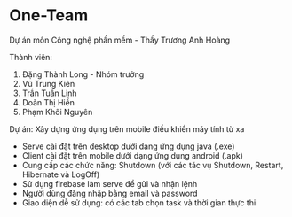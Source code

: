 # One-Team
Dự án môn Công nghệ phần mềm - Thầy Trương Anh Hoàng

Thành viên:
1. Đặng Thành Long - Nhóm trưởng
2. Vũ Trung Kiên
3. Trần Tuấn Linh
4. Doãn Thị Hiền
5. Phạm Khôi Nguyên

Dự án: Xây dựng ứng dụng trên mobile điều khiển máy tính từ xa
+ Serve cài đặt trên desktop dưới dạng ứng dụng java (.exe)
+ Client cài đặt trên mobile dưới dạng ứng dụng android (.apk)
+ Cung cấp các chức năng: Shutdown (với các tác vụ Shutdown, Restart, Hibernate và LogOff)
+ Sử dụng firebase làm serve để gửi và nhận lệnh
+ Người dùng đăng nhập bằng email và password
+ Giao diện dễ sử dụng: có các tab chọn task và thời gian thực thi
